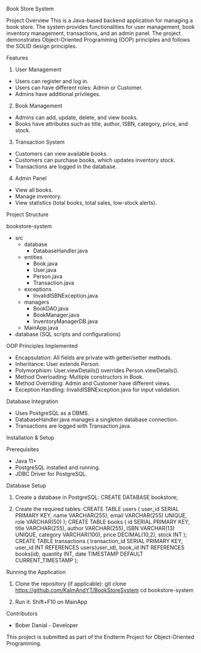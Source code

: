 Book Store System

Project Overview
This is a Java-based backend application for managing a book store. The system provides functionalities for user management, book inventory management, transactions, and an admin panel. The project demonstrates Object-Oriented Programming (OOP) principles and follows the SOLID design principles.

Features

1. User Management
- Users can register and log in.
- Users can have different roles: Admin or Customer.
- Admins have additional privileges.

2. Book Management
- Admins can add, update, delete, and view books.
- Books have attributes such as title, author, ISBN, category, price, and stock.

3. Transaction System
- Customers can view available books.
- Customers can purchase books, which updates inventory stock.
- Transactions are logged in the database.

4. Admin Panel
- View all books.
- Manage inventory.
- View statistics (total books, total sales, low-stock alerts).

Project Structure

bookstore-system
- src
  - database
    - DatabaseHandler.java
  - entities
    - Book.java
    - User.java
    - Person.java
    - Transaction.java
  - exceptions
    - InvalidISBNException.java
  - managers
    - BookDAO.java
    - BookManager.java
    - InventoryManagerDB.java
  - MainApp.java
- database (SQL scripts and configurations)

OOP Principles Implemented
- Encapsulation: All fields are private with getter/setter methods.
- Inheritance: User extends Person.
- Polymorphism: User.viewDetails() overrides Person.viewDetails().
- Method Overloading: Multiple constructors in Book.
- Method Overriding: Admin and Customer have different views.
- Exception Handling: InvalidISBNException.java for input validation.

Database Integration
- Uses PostgreSQL as a DBMS.
- DatabaseHandler.java manages a singleton database connection.
- Transactions are logged with Transaction.java.

Installation & Setup

Prerequisites
- Java 11+
- PostgreSQL installed and running.
- JDBC Driver for PostgreSQL.

Database Setup
1. Create a database in PostgreSQL:
   CREATE DATABASE bookstore;

2. Create the required tables:
   CREATE TABLE users (
       user_id SERIAL PRIMARY KEY,
       name VARCHAR(255),
       email VARCHAR(255) UNIQUE,
       role VARCHAR(50)
   );
   CREATE TABLE books (
       id SERIAL PRIMARY KEY,
       title VARCHAR(255),
       author VARCHAR(255),
       ISBN VARCHAR(13) UNIQUE,
       category VARCHAR(100),
       price DECIMAL(10,2),
       stock INT
   );
   CREATE TABLE transactions (
       transaction_id SERIAL PRIMARY KEY,
       user_id INT REFERENCES users(user_id),
       book_id INT REFERENCES books(id),
       quantity INT,
       date TIMESTAMP DEFAULT CURRENT_TIMESTAMP
   );

Running the Application
1. Clone the repository (if applicable):
   git clone https://github.com/KalmAndYT/BookStoreSystem
   cd bookstore-system

2. Run it:
   Shift+F10 on MainApp

Contributors
- Bober Danial - Developer

This project is submitted as part of the Endterm Project for Object-Oriented Programming.

